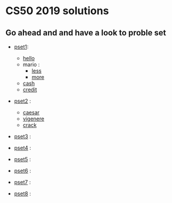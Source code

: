 # CS50 2019 solutions 

## Go ahead and and have a look to proble set

* [pset1](https://docs.cs50.net/2019/x/psets/1/index.html):
  * [hello](https://lab.cs50.io/cs50/labs/2019/x/hello/)
  * mario :
    * [less](https://lab.cs50.io/cs50/labs/2019/x/mario/less/)
    * [more](https://lab.cs50.io/cs50/labs/2019/x/mario/more/)
  * [cash](https://lab.cs50.io/cs50/labs/2019/x/cash)
  * [credit](https://lab.cs50.io/cs50/labs/2019/x/credit)
* [pset2](https://docs.cs50.net/2019/x/psets/2/index.html) :
  * [caesar](https://lab.cs50.io/cs50/labs/2019/x/caesar)
  * [vigenere](https://lab.cs50.io/cs50/labs/2019/x/vigenere)
  * [crack](https://lab.cs50.io/cs50/labs/2019/x/crack)

* [pset3](https://docs.cs50.net/2019/x/psets/3/index.html) :

* [pset4](https://docs.cs50.net/2019/x/psets/4/index.html) :

* [pset5](https://docs.cs50.net/2019/x/psets/5/index.html) :

* [pset6](https://docs.cs50.net/2019/x/psets/6/index.html) :

* [pset7](https://docs.cs50.net/2019/x/psets/7/index.html) :

* [pset8](https://docs.cs50.net/2019/x/psets/8/index.html) :

